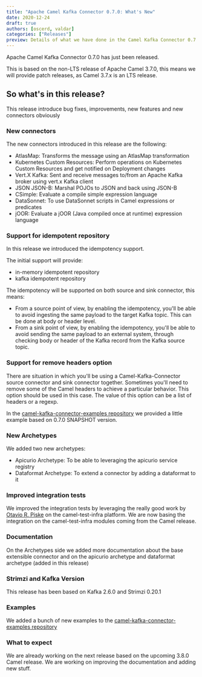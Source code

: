 ```yaml
---
title: "Apache Camel Kafka Connector 0.7.0: What's New"
date: 2020-12-24
draft: true
authors: [oscerd, valdar]
categories: ["Releases"]
preview: Details of what we have done in the Camel Kafka Connector 0.7.0 release.
---
```


Apache Camel Kafka Connector 0.7.0 has just been released.

This is based on the non-LTS release of Apache Camel 3.7.0, this means we will provide patch releases, as Camel 3.7.x is an LTS release.

## So what's in this release?

This release introduce bug fixes, improvements, new features and new connectors obviously

### New connectors

The new connectors introduced in this release are the following:

- AtlasMap: Transforms the message using an AtlasMap transformation
- Kubernetes Custom Resources: Perform operations on Kubernetes Custom Resources and get notified on Deployment changes
- Vert.X Kafka: Sent and receive messages to/from an Apache Kafka broker using vert.x Kafka client
- JSON JSON-B: Marshal POJOs to JSON and back using JSON-B
- CSimple: Evaluate a compile simple expression language
- DataSonnet: To use DataSonnet scripts in Camel expressions or predicates
- jOOR: Evaluate a jOOR (Java compiled once at runtime) expression language

### Support for idempotent repository

In this release we introduced the idempotency support. 

The initial support will provide:

- in-memory idempotent repository
- kafka idempotent repository

The idempotency will be supported on both source and sink connector, this means:

- From a source point of view, by enabling the idempotency, you'll be able to avoid ingesting the same payload to the target Kafka topic. This can be done at body or header level.
- From a sink point of view, by enabling the idempotency, you'll be able to avoid sending the same payload to an external system, through checking body or header of the Kafka record from the Kafka source topic.

### Support for remove headers option

There are situation in which you'll be using a Camel-Kafka-Connector source connector and sink connector together. Sometimes you'll need to remove some of the Camel headers to achieve a particular behavior. This option should be used in this case. The value of this option can be a list of headers or a regexp.

In the [camel-kafka-connector-examples repository](https://github.com/apache/camel-kafka-connector-examples/tree/master/aws2-s3/aws2-s3-move-bucket-to-bucket) we provided a little example based on 0.7.0 SNAPSHOT version.

### New Archetypes

We added two new archetypes:

- Apicurio Archetype: To be able to leveraging the apicurio service registry
- Dataformat Archetype: To extend a connector by adding a dataformat to it

### Improved integration tests

We improved the integration tests by leveraging the really good work by [Otavio R. Piske](https://github.com/orpiske) on the camel-test-infra platform.
We are now basing the integration on the camel-test-infra modules coming from the Camel release.

### Documentation

On the Archetypes side we added more documentation about the base extensible connector and on the apicurio archetype and dataformat archetype (added in this release)

### Strimzi and Kafka Version

This release has been based on Kafka 2.6.0 and Strimzi 0.20.1

### Examples

We added a bunch of new examples to the [camel-kafka-connector-examples repository](https://github.com/apache/camel-kafka-connector-examples)

### What to expect

We are already working on the next release based on the upcoming 3.8.0 Camel release.
We are working on improving the documentation and adding new stuff.
